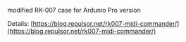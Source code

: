 modified RK-007 case for Ardunio Pro version

Details: [https://blog.repulsor.net/rk007-midi-commander/](https://blog.repulsor.net/rk007-midi-commander/)
